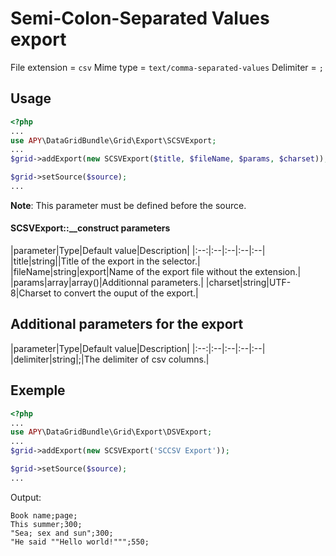Semi-Colon-Separated Values export
=================================

File extension = `csv`
Mime type = `text/comma-separated-values`
Delimiter = `;`

## Usage
```php
<?php
...
use APY\DataGridBundle\Grid\Export\SCSVExport; 
...
$grid->addExport(new SCSVExport($title, $fileName, $params, $charset));

$grid->setSource($source);
...
```

**Note**: This parameter must be defined before the source.

#### SCSVExport::__construct parameters

|parameter|Type|Default value|Description|
|:--:|:--|:--|:--|:--|
|title|string||Title of the export in the selector.|
|fileName|string|export|Name of the export file without the extension.|
|params|array|array()|Additionnal parameters.|
|charset|string|UTF-8|Charset to convert the ouput of the export.|

## Additional parameters for the export

|parameter|Type|Default value|Description|
|:--:|:--|:--|:--|:--|
|delimiter|string|;|The delimiter of csv columns.|

## Exemple
```php
<?php
...
use APY\DataGridBundle\Grid\Export\DSVExport; 
...
$grid->addExport(new SCSVExport('SCCSV Export'));

$grid->setSource($source);
...
```

Output:

```
Book name;page;
This summer;300;
"Sea; sex and sun";300;
"He said ""Hello world!""";550;
```
